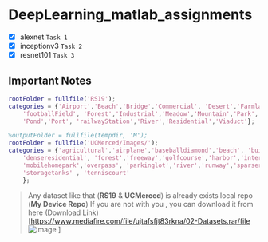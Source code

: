 # DeepLearning_matlab_assignments
- [x] alexnet `Task 1`
- [x] inceptionv3 `Task 2`
- [x] resnet101 `Task 3`

## Important Notes 
```matlab
rootFolder = fullfile('RS19');
categories = {'Airport','Beach','Bridge','Commercial', 'Desert','Farmland',...
    'footballField', 'Forest','Industrial','Meadow','Mountain','Park','Parking',...
    'Pond','Port', 'railwayStation','River','Residential','Viaduct'};
```
```matlab
%outputFolder = fullfile(tempdir, 'M');
rootFolder = fullfile('UCMerced/Images/');
categories = {'agricultural','airplane','baseballdiamond','beach', 'buildings','chaparral',...
    'denseresidential', 'forest','freeway','golfcourse','harbor','intersection','mediumresidential',...
    'mobilehomepark','overpass', 'parkinglot','river','runway','sparseresidential',...
    'storagetanks' , 'tenniscourt'
    };
```
> Any dataset like that (**RS19** & **UCMerced**) is already exists local repo (**My Device Repo**) If you are not with you , you can download it from here (Download Link)[https://www.mediafire.com/file/ujtafsfjt83rkna/02-Datasets.rar/file 
![image](https://github.com/Moazosama2004/DeepLearning_matlab_assignments/assets/102158567/79f198d9-1f9b-486e-87ca-21667d762c54)
]
